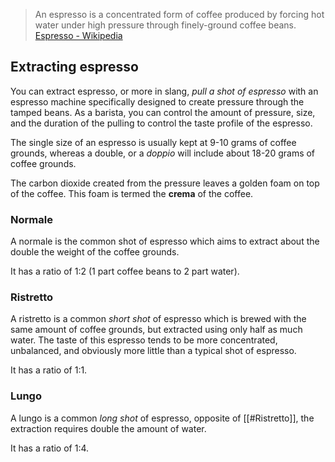 > An espresso is a concentrated form of coffee produced by forcing hot water under high pressure through finely-ground coffee beans. [Espresso - Wikipedia](https://en.wikipedia.org/wiki/Espresso)
## Extracting espresso
You can extract espresso, or more in slang, *pull a shot of espresso* with an espresso machine specifically designed to create pressure through the tamped beans. As a barista, you can control the amount of pressure, size, and the duration of the pulling to control the taste profile of the espresso.

The single size of an espresso is usually kept at 9-10 grams of coffee grounds, whereas a double, or a *doppio* will include about 18-20 grams of coffee grounds.

The carbon dioxide created from the pressure leaves a golden foam on top of the coffee. This foam is termed the **crema** of the coffee.
### Normale
A normale is the common shot of espresso which aims to extract about the double the weight of the coffee grounds.

It has a ratio of 1:2 (1 part coffee beans to 2 part water).
### Ristretto
A ristretto is a common *short shot* of espresso which is brewed with the same amount of coffee grounds, but extracted using only half as much water. The taste of this espresso tends to be more concentrated, unbalanced, and obviously more little than a typical shot of espresso.

It has a ratio of 1:1.
### Lungo
A lungo is a common *long shot* of espresso, opposite of [[#Ristretto]], the extraction requires double the amount of water.

It has a ratio of 1:4.